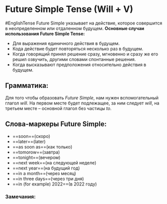 # Future Simple Tense (Will + V)
#EnglishTense 
	Future Simple указывает на действие, которое совершится в неопределенном или отдаленном будущем.
**Основные случаи использования Future Simple Tense:**
- Для выражения единичного действия в будущем.
- Кода действие будет повторяться несколько раз в будущем.
- Когда говорящий принял решение сразу, мгновенно и сразу же его решил озвучить, другими словами спонтанные решения.
- Когда высказывают предположения относительно действия в будущем.

## Грамматика:
Для того чтобы образовать _Future Simple_, нам нужен вспомогательный глагол _will_. На первом месте будет подлежащее, за ним следует _will_, на третьем месте – основной глагол без частицы _to_.
## Слова-маркеры Future Simple:
- ==soon==(скоро)
- ==later==(later) 
- ==as soon as==(как только)
- ==tomorow==(завтра)
- ==tonight==(вечером)
- ==next week==(на следующей неделе)
- ==next year==(на будущий год)
- ==in a month==(через месяц)
- ==in three days==(через три дня)
- ==in (for example) 2022==(в 2022 году)

### Замечания: